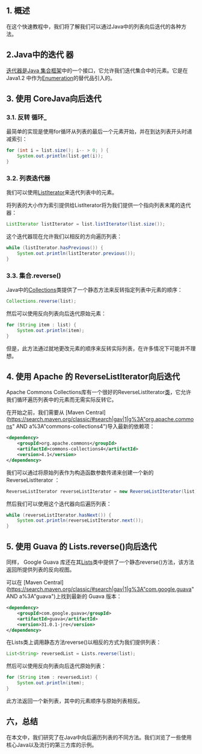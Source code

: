 ## 1. 概述

在这个快速教程中，我们将了解我们可以通过Java中的列表向后迭代的各种方法。

## 2.Java中的迭代 器

[迭代器](https://docs.oracle.com/en/java/javase/11/docs/api/java.base/java/util/Iterator.html)[是Java 集合框架](https://docs.oracle.com/javase/8/docs/technotes/guides/collections/index.html)中的一个接口，它允许我们迭代集合中的元素。它是在Java1.2 中作为[Enumeration](https://docs.oracle.com/en/java/javase/11/docs/api/java.base/java/util/Enumeration.html)的替代品引入的。 

## 3. 使用 CoreJava向后迭代

### 3.1. 反转 循环_

最简单的实现是使用for循环从列表的最后一个元素开始，并在到达列表开头时递减索引：

```java
for (int i = list.size(); i-- > 0; ) {
    System.out.println(list.get(i));
}
```

### 3.2. 列表迭代器

我们可以使用[ListIterator](https://docs.oracle.com/en/java/javase/11/docs/api/java.base/java/util/ListIterator.html)来迭代列表中的元素。

将列表的大小作为索引提供给ListIterator将为我们提供一个指向列表末尾的迭代器：

```java
ListIterator listIterator = list.listIterator(list.size());
```

这个迭代器现在允许我们以相反的方向遍历列表：

```java
while (listIterator.hasPrevious()) {
    System.out.println(listIterator.previous());
}
```

### 3.3. 集合.reverse()

Java中的[Collections](https://docs.oracle.com/en/java/javase/11/docs/api/java.base/java/util/Collections.html#reverse(java.util.List))类提供了一个静态方法来反转指定列表中元素的顺序：

```java
Collections.reverse(list);
```

然后可以使用反向列表向后迭代原始元素：

```java
for (String item : list) {
    System.out.println(item);
}
```

但是，此方法通过就地更改元素的顺序来反转实际列表，在许多情况下可能并不理想。

## 4. 使用 Apache 的 ReverseListIterator向后迭代

Apache Commons Collections库有一个很好的ReverseListIterator[类](https://commons.apache.org/proper/commons-collections/javadocs/api-3.2.2/org/apache/commons/collections/iterators/ReverseListIterator.html)，它允许我们循环遍历列表中的元素而无需实际反转它。

在开始之前，我们需要从 [Maven Central](https://search.maven.org/classic/#search|gav|1|g%3A"org.apache.commons" AND a%3A"commons-collections4")导入最新的依赖项：

```xml
<dependency>
    <groupId>org.apache.commons</groupId>
    <artifactId>commons-collections4</artifactId>
    <version>4.1</version>
</dependency>
```

我们可以通过将原始列表作为构造函数参数传递来创建一个新的ReverseListIterator ：

```java
ReverseListIterator reverseListIterator = new ReverseListIterator(list);
```

然后我们可以使用这个迭代器向后遍历列表：

```java
while (reverseListIterator.hasNext()) {
    System.out.println(reverseListIterator.next());
}
```

## 5. 使用 Guava 的 Lists.reverse()向后迭代

同样， Google Guava 库还在其[Lists](https://google.github.io/guava/releases/snapshot-jre/api/docs/com/google/common/collect/Lists.html#reverse-java.util.List-)类中提供了一个静态reverse()方法，该方法返回所提供列表的反向视图。

可以在 [Maven Central](https://search.maven.org/classic/#search|gav|1|g%3A"com.google.guava" AND a%3A"guava")上找到最新的 Guava 版本：

```xml
<dependency>
    <groupId>com.google.guava</groupId>
    <artifactId>guava</artifactId>
    <version>31.0.1-jre</version>
</dependency>
```

在Lists类上调用静态方法reverse()以相反的方式为我们提供列表：

```java
List<String> reversedList = Lists.reverse(list);
```

然后可以使用反向列表向后迭代原始列表：

```java
for (String item : reversedList) {
    System.out.println(item);
}
```

此方法返回一个新列表，其中的元素顺序与原始列表相反。

## 六，总结

在本文中，我们研究了在Java中向后遍历列表的不同方法。我们浏览了一些使用核心Java以及流行的第三方库的示例。